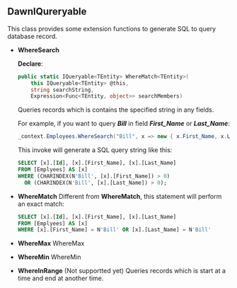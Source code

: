 ## DawnIQureryable

This class provides some extension functions to generate SQL to query database record.

- **WhereSearch**

  **Declare**:

  ```C#
  public static IQueryable<TEntity> WhereMatch<TEntity>(
      this IQueryable<TEntity> @this,
      string searchString, 
      Expression<Func<TEntity, object>> searchMembers)
  ```

  Queries records which is contains the specified string in any fields.

  For example, if you want to query ***Bill*** in field ***First_Name*** or ***Last_Name***:

  ```C#
  _context.Employees.WhereSearch("Bill", x => new { x.First_Name, x.Last_Name });
  ```

  This invoke will generate a SQL query string like this:

  ```SQL
  SELECT [x].[Id], [x].[First_Name], [x].[Last_Name]
  FROM [Emplyees] AS [x]
  WHERE (CHARINDEX(N'Bill', [x].[First_Name]) > 0)
  	OR (CHARINDEX(N'Bill', [x].[Last_Name]) > 0);
  ```

- **WhereMatch**
  Different from **WhereMatch**, this statement will perform an exact match:

  ```SQL
  SELECT [x].[Id], [x].[First_Name], [x].[Last_Name]
  FROM [Emplyees] AS [x]
  WHERE [x].[First_Name] = N'Bill' OR [x].[Last_Name] = N'Bill'
  ```

- **WhereMax**
  WhereMax

- **WhereMin**
  WhereMin

- **WhereInRange**
  (Not supportted yet)
  Queries records which is start at a time and end at another time.

